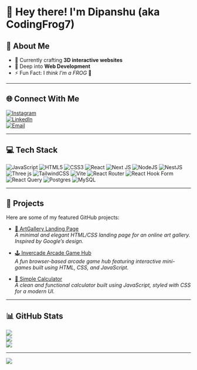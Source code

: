 # 🐸 Hey there! I'm Dipanshu (aka CodingFrog7)

## 💫 About Me
- 🔭 Currently crafting **3D interactive websites**
- 🌱 Deep into **Web Development**
- ⚡ Fun Fact: I *think I’m a FROG* 🐸

---

## 🌐 Connect With Me
[![Instagram](https://img.shields.io/badge/Instagram-%23E4405F.svg?logo=Instagram&logoColor=white)](https://www.instagram.com/jxtafrg)  
[![LinkedIn](https://img.shields.io/badge/LinkedIn-%230077B5.svg?logo=linkedin&logoColor=white)](https://www.linkedin.com/in/deepu-kashyap-2a6592313)  
[![Email](https://img.shields.io/badge/Email-D14836?logo=gmail&logoColor=white)](mailto:deepukashyap780@gmail.com)

---

## 💻 Tech Stack
![JavaScript](https://img.shields.io/badge/javascript-%23323330.svg?style=for-the-badge&logo=javascript&logoColor=%23F7DF1E)
![HTML5](https://img.shields.io/badge/html5-%23E34F26.svg?style=for-the-badge&logo=html5&logoColor=white)
![CSS3](https://img.shields.io/badge/css3-%231572B6.svg?style=for-the-badge&logo=css3&logoColor=white)
![React](https://img.shields.io/badge/react-%2320232a.svg?style=for-the-badge&logo=react&logoColor=%2361DAFB)
![Next JS](https://img.shields.io/badge/Next-black?style=for-the-badge&logo=next.js&logoColor=white)
![NodeJS](https://img.shields.io/badge/node.js-6DA55F?style=for-the-badge&logo=node.js&logoColor=white)
![NestJS](https://img.shields.io/badge/nestjs-%23E0234E.svg?style=for-the-badge&logo=nestjs&logoColor=white)
![Three js](https://img.shields.io/badge/threejs-black?style=for-the-badge&logo=three.js&logoColor=white)
![TailwindCSS](https://img.shields.io/badge/tailwindcss-%2338B2AC.svg?style=for-the-badge&logo=tailwind-css&logoColor=white)
![Vite](https://img.shields.io/badge/vite-%23646CFF.svg?style=for-the-badge&logo=vite&logoColor=white)
![React Router](https://img.shields.io/badge/React_Router-CA4245?style=for-the-badge&logo=react-router&logoColor=white)
![React Hook Form](https://img.shields.io/badge/React%20Hook%20Form-%23EC5990.svg?style=for-the-badge&logo=reacthookform&logoColor=white)
![React Query](https://img.shields.io/badge/-React%20Query-FF4154?style=for-the-badge&logo=react%20query&logoColor=white)
![Postgres](https://img.shields.io/badge/postgres-%23316192.svg?style=for-the-badge&logo=postgresql&logoColor=white)
![MySQL](https://img.shields.io/badge/mysql-4479A1.svg?style=for-the-badge&logo=mysql&logoColor=white)

---

## 🚀 Projects

Here are some of my featured GitHub projects:

- [🎨 ArtGallery Landing Page](https://codingfrog7.github.io/codesoft1/)  
  *A minimal and elegant HTML/CSS landing page for an online art gallery. Inspired by Google’s design.*

- [🕹️ Invercade Arcade Game Hub](https://codingfrog7.github.io/invecade/)  
  *A fun browser-based arcade game hub featuring interactive mini-games built using HTML, CSS, and JavaScript.*

- [🧮 Simple Calculator](https://codingfrog7.github.io/codesoftTask3/)  
  *A clean and functional calculator built using JavaScript, styled with CSS for a modern UI.*

---

## 📊 GitHub Stats
![](https://github-readme-stats.vercel.app/api?username=codingfrog7&theme=dark&hide_border=false&include_all_commits=true&count_private=true)  
![](https://nirzak-streak-stats.vercel.app/?user=codingfrog7&theme=dark&hide_border=false)  
![](https://github-readme-stats.vercel.app/api/top-langs/?username=codingfrog7&theme=dark&hide_border=false&layout=compact)

---

[![](https://visitcount.itsvg.in/api?id=codingfrog7&icon=0&color=0)](https://visitcount.itsvg.in)

<!-- Proudly created with GPRM ( https://gprm.itsvg.in ) -->
